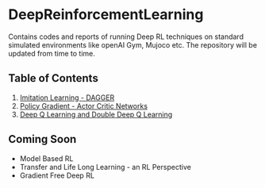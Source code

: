 # DeepReinforcementLearning
Contains codes and reports of running Deep RL techniques on standard simulated environments like openAI Gym, Mujoco etc. The repository will be updated from time to time.




## Table of Contents

1. [Imitation Learning - DAGGER](https://github.com/vaisakh-shaj/DeepReinforcementLearning/tree/master/1_BehaviourCloning_DAGGER)
2. [Policy Gradient - Actor Critic Networks](https://github.com/vaisakh-shaj/DeepReinforcementLearning/tree/master/2_Actor_Critic_and_Policy_Gradient)
3. [Deep Q Learning and Double Deep Q Learning](https://github.com/vaisakh-shaj/DeepReinforcementLearning/tree/master/3_Deep_Double_Q_Learning_Atari_Games)


## Coming Soon

- Model Based RL
- Transfer and Life Long Learning - an RL Perspective
- Gradient Free Deep RL